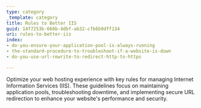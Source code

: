 ```yaml
---
type: category
_template: category
title: Rules to Better IIS
guid: 14f7253b-668b-4dbf-ab32-cfb6b9dff134
uri: rules-to-better-iis
index:
- do-you-ensure-your-application-pool-is-always-running
- the-standard-procedure-to-troubleshoot-if-a-website-is-down
- do-you-use-url-rewrite-to-redirect-http-to-https

---
```


Optimize your web hosting experience with key rules for managing Internet Information Services (IIS). These guidelines focus on maintaining application pools, troubleshooting downtime, and implementing secure URL redirection to enhance your website's performance and security.
